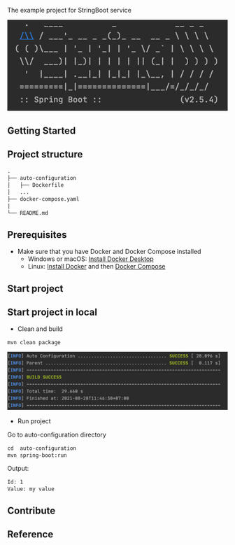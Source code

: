 The example project for StringBoot service

<div align="center">
    <img src="./assets/images/hello-world.png"/>
</div>

## Getting Started

## Project structure
```
.
├── auto-configuration
│   ├── Dockerfile
│   ...
├── docker-compose.yaml
|
└── README.md
```

## Prerequisites
- Make sure that you have Docker and Docker Compose installed
  - Windows or macOS:
    [Install Docker Desktop](https://www.docker.com/get-started)
  - Linux: [Install Docker](https://www.docker.com/get-started) and then
    [Docker Compose](https://github.com/docker/compose)

## Start project
## Start project in local

- Clean and build
```shell script
mvn clean package
```

![Build](./assets/images/build.png)

- Run project

Go to auto-configuration directory
```shell script
cd  auto-configuration
mvn spring-boot:run
```

Output:

```
Id: 1
Value: my value
```

## Contribute

## Reference